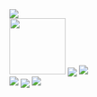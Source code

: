 <style>
  .image{
   width: 100px;
  }
</style>
<img align="center" src="https://i.ibb.co/qjn1rPz/asratul-hasan-nahid.png" />
<div style="">
  <img class="image" align="start" src="https://i.ibb.co/WV83jG9/facebook.png" />
  <img align="center" src="https://i.ibb.co/Rg45ZrP/dribbble.png" />
  <img align="end" src="https://i.ibb.co/rQZfq6d/twitter.png" />
</div>
<div>
  <img align="start" src="https://i.ibb.co/YPFHN6S/instagram.png" />
  <img align="center" src="https://i.ibb.co/g6J3xz4/linkedin.png" />
  <img align="end" src="https://i.ibb.co/LgtL93g/youtube.png" />
</div>


